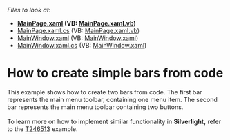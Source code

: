 <!-- default file list -->
*Files to look at*:

* **[MainPage.xaml](./CS/CreateBarsFromCode/MainPage.xaml) (VB: [MainPage.xaml.vb](./VB/CreateBarsFromCode/MainPage.xaml.vb))**
* [MainPage.xaml.cs](./CS/CreateBarsFromCode/MainPage.xaml.cs) (VB: [MainPage.xaml.vb](./VB/CreateBarsFromCode/MainPage.xaml.vb))
* [MainWindow.xaml](./CS/CreateBarsFromCode/MainWindow.xaml) (VB: [MainWindow.xaml](./VB/CreateBarsFromCode/MainWindow.xaml))
* [MainWindow.xaml.cs](./CS/CreateBarsFromCode/MainWindow.xaml.cs) (VB: [MainWindow.xaml](./VB/CreateBarsFromCode/MainWindow.xaml))
<!-- default file list end -->
# How to create simple bars from code


<p>This example shows how to create two bars from code. The first bar represents the main menu toolbar, containing one menu item. The second bar represents the main menu toolbar containing two buttons.<br /><br />To learn more on how to implement similar functionality in <strong>Silverlight,</strong> refer to the <a href="https://www.devexpress.com/Support/Center/p/T246513">T246513</a> example.</p>

<br/>


